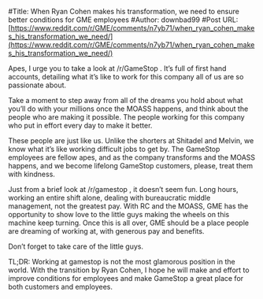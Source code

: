#Title: When Ryan Cohen makes his transformation, we need to ensure better conditions for GME employees
#Author: downbad99
#Post URL: [https://www.reddit.com/r/GME/comments/n7yb71/when_ryan_cohen_makes_his_transformation_we_need/](https://www.reddit.com/r/GME/comments/n7yb71/when_ryan_cohen_makes_his_transformation_we_need/)


Apes, I urge you to take a look at /r/GameStop . It’s full of first hand accounts, detailing what it’s like to work for this company all of us are so passionate about.

Take a moment to step away from all of the dreams you hold about what you’ll do with your millions once the MOASS happens, and think about the people who are making it possible. The people working for this company who put in effort every day to make it better.

These people are just like us. Unlike the shorters at Shitadel and Melvin, we know what it’s like working difficult jobs to get by. The GameStop employees are fellow apes, and as the company transforms and the MOASS happens, and we become lifelong GameStop customers, please, treat them with kindness.

Just from a brief look at /r/gamestop , it doesn’t seem fun. Long hours, working an entire shift alone, dealing with bureaucratic middle management, not the greatest pay. With RC and the MOASS, GME has the opportunity to show love to the little guys making the wheels on this machine keep turning. Once this is all over, GME should be a place people are dreaming of working at, with generous pay and benefits.

Don’t forget to take care of the little guys.

TL;DR:
Working at gamestop is not the most glamorous position in the world. With the transition by Ryan Cohen, I hope he will make and effort to improve conditions for employees and make GameStop a great place for both customers and employees.